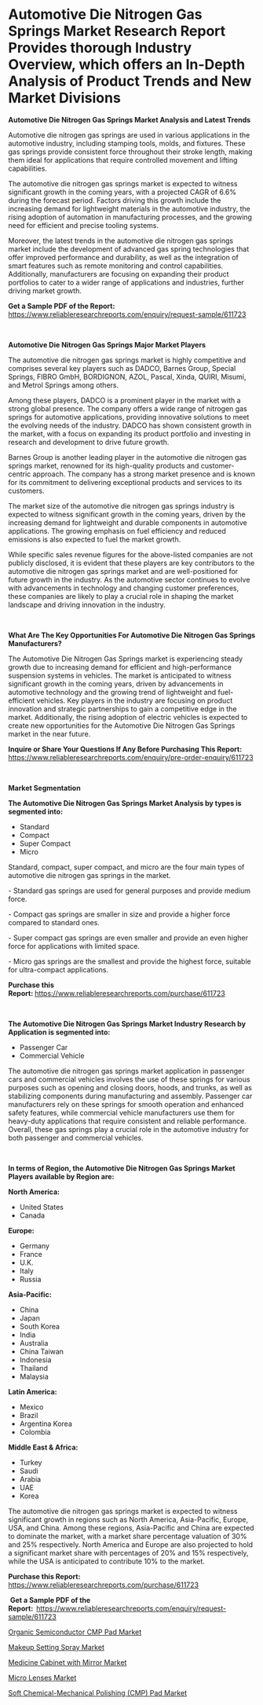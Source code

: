 <p><h1>Automotive Die Nitrogen Gas Springs Market Research Report Provides thorough Industry Overview, which offers an In-Depth Analysis of Product Trends and New Market Divisions</h1></p><p><strong>Automotive Die Nitrogen Gas Springs Market Analysis and Latest Trends</strong></p>
<p><p>Automotive die nitrogen gas springs are used in various applications in the automotive industry, including stamping tools, molds, and fixtures. These gas springs provide consistent force throughout their stroke length, making them ideal for applications that require controlled movement and lifting capabilities.</p><p>The automotive die nitrogen gas springs market is expected to witness significant growth in the coming years, with a projected CAGR of 6.6% during the forecast period. Factors driving this growth include the increasing demand for lightweight materials in the automotive industry, the rising adoption of automation in manufacturing processes, and the growing need for efficient and precise tooling systems.</p><p>Moreover, the latest trends in the automotive die nitrogen gas springs market include the development of advanced gas spring technologies that offer improved performance and durability, as well as the integration of smart features such as remote monitoring and control capabilities. Additionally, manufacturers are focusing on expanding their product portfolios to cater to a wider range of applications and industries, further driving market growth.</p></p>
<p><strong>Get a Sample PDF of the Report:&nbsp;</strong> <a href="https://www.reliableresearchreports.com/enquiry/request-sample/611723">https://www.reliableresearchreports.com/enquiry/request-sample/611723</a></p>
<p>&nbsp;</p>
<p><strong>Automotive Die Nitrogen Gas Springs Major Market Players</strong></p>
<p><p>The automotive die nitrogen gas springs market is highly competitive and comprises several key players such as DADCO, Barnes Group, Special Springs, FIBRO GmbH, BORDIGNON, AZOL, Pascal, Xinda, QUIRI, Misumi, and Metrol Springs among others. </p><p>Among these players, DADCO is a prominent player in the market with a strong global presence. The company offers a wide range of nitrogen gas springs for automotive applications, providing innovative solutions to meet the evolving needs of the industry. DADCO has shown consistent growth in the market, with a focus on expanding its product portfolio and investing in research and development to drive future growth.</p><p>Barnes Group is another leading player in the automotive die nitrogen gas springs market, renowned for its high-quality products and customer-centric approach. The company has a strong market presence and is known for its commitment to delivering exceptional products and services to its customers.</p><p>The market size of the automotive die nitrogen gas springs industry is expected to witness significant growth in the coming years, driven by the increasing demand for lightweight and durable components in automotive applications. The growing emphasis on fuel efficiency and reduced emissions is also expected to fuel the market growth.</p><p>While specific sales revenue figures for the above-listed companies are not publicly disclosed, it is evident that these players are key contributors to the automotive die nitrogen gas springs market and are well-positioned for future growth in the industry. As the automotive sector continues to evolve with advancements in technology and changing customer preferences, these companies are likely to play a crucial role in shaping the market landscape and driving innovation in the industry.</p></p>
<p>&nbsp;</p>
<p><strong>What Are The Key Opportunities For Automotive Die Nitrogen Gas Springs Manufacturers?</strong></p>
<p><p>The Automotive Die Nitrogen Gas Springs market is experiencing steady growth due to increasing demand for efficient and high-performance suspension systems in vehicles. The market is anticipated to witness significant growth in the coming years, driven by advancements in automotive technology and the growing trend of lightweight and fuel-efficient vehicles. Key players in the industry are focusing on product innovation and strategic partnerships to gain a competitive edge in the market. Additionally, the rising adoption of electric vehicles is expected to create new opportunities for the Automotive Die Nitrogen Gas Springs market in the near future.</p></p>
<p><strong>Inquire or Share Your Questions If Any Before Purchasing This Report:</strong> <a href="https://www.reliableresearchreports.com/enquiry/pre-order-enquiry/611723">https://www.reliableresearchreports.com/enquiry/pre-order-enquiry/611723</a></p>
<p>&nbsp;</p>
<p><strong>Market Segmentation</strong></p>
<p><strong>The Automotive Die Nitrogen Gas Springs Market Analysis by types is segmented into:</strong></p>
<p><ul><li>Standard</li><li>Compact</li><li>Super Compact</li><li>Micro</li></ul></p>
<p><p>Standard, compact, super compact, and micro are the four main types of automotive die nitrogen gas springs in the market. </p><p>- Standard gas springs are used for general purposes and provide medium force.</p><p>- Compact gas springs are smaller in size and provide a higher force compared to standard ones.</p><p>- Super compact gas springs are even smaller and provide an even higher force for applications with limited space.</p><p>- Micro gas springs are the smallest and provide the highest force, suitable for ultra-compact applications.</p></p>
<p><strong>Purchase this Report:&nbsp;</strong><a href="https://www.reliableresearchreports.com/purchase/611723">https://www.reliableresearchreports.com/purchase/611723</a></p>
<p>&nbsp;</p>
<p><strong>The Automotive Die Nitrogen Gas Springs Market Industry Research by Application is segmented into:</strong></p>
<p><ul><li>Passenger Car</li><li>Commercial Vehicle</li></ul></p>
<p><p>The automotive die nitrogen gas springs market application in passenger cars and commercial vehicles involves the use of these springs for various purposes such as opening and closing doors, hoods, and trunks, as well as stabilizing components during manufacturing and assembly. Passenger car manufacturers rely on these springs for smooth operation and enhanced safety features, while commercial vehicle manufacturers use them for heavy-duty applications that require consistent and reliable performance. Overall, these gas springs play a crucial role in the automotive industry for both passenger and commercial vehicles.</p></p>
<p>&nbsp;</p>
<p><strong>In terms of Region, the Automotive Die Nitrogen Gas Springs Market Players available by Region are:</strong></p>
<p>
    <p> <strong> North America: </strong>
        <ul>
            <li>United States</li>
            <li>Canada</li>
        </ul>
        </p> 
    <p> <strong> Europe: </strong>
        <ul>
            <li>Germany</li>
            <li>France</li>
            <li>U.K.</li>
            <li>Italy</li>
            <li>Russia</li>
        </ul>
        </p> 
    <p> <strong> Asia-Pacific: </strong>
        <ul>
            <li>China</li>
            <li>Japan</li>
            <li>South Korea</li>
            <li>India</li>
            <li>Australia</li>
            <li>China Taiwan</li>
            <li>Indonesia</li>
            <li>Thailand</li>
            <li>Malaysia</li>
        </ul>
        </p> 
    <p> <strong> Latin America: </strong>
        <ul>
            <li>Mexico</li>
            <li>Brazil</li>
            <li>Argentina Korea</li>
            <li>Colombia</li>
        </ul>
        </p> 
    <p> <strong> Middle East & Africa: </strong>
        <ul>
            <li>Turkey</li>
            <li>Saudi</li>
            <li>Arabia</li>
            <li>UAE</li>
            <li>Korea</li>
        </ul>
    </p>
    </p>
<p><p>The automotive die nitrogen gas springs market is expected to witness significant growth in regions such as North America, Asia-Pacific, Europe, USA, and China. Among these regions, Asia-Pacific and China are expected to dominate the market, with a market share percentage valuation of 30% and 25% respectively. North America and Europe are also projected to hold a significant market share with percentages of 20% and 15% respectively, while the USA is anticipated to contribute 10% to the market.</p></p>
<p><strong>Purchase this Report: </strong><a href="https://www.reliableresearchreports.com/purchase/611723">https://www.reliableresearchreports.com/purchase/611723</a></p>
<p>&nbsp;<strong>Get a Sample PDF of the Report:&nbsp;&nbsp;</strong><a href="https://www.reliableresearchreports.com/enquiry/request-sample/611723">https://www.reliableresearchreports.com/enquiry/request-sample/611723</a></p>
<p><strong></strong></p>
<p><p><a href="https://github.com/AKSHATREPORTPRIME/Market-Research-Report-List-3/blob/main/organic-semiconductor-cmp-pad-market.md">Organic Semiconductor CMP Pad Market</a></p><p><a href="https://medium.com/@shanelerde/makeup-setting-spray-market-outlook-industry-overview-and-forecast-2024-to-2031-fa17ffdc343e">Makeup Setting Spray Market</a></p><p><a href="https://medium.com/@vivianejast/medicine-cabinet-with-mirror-market-report-reveals-the-latest-trends-and-growth-opportunities-of-21409551bd0a">Medicine Cabinet with Mirror Market</a></p><p><a href="https://medium.com/@vivianejast/micro-lenses-market-size-reveals-the-best-marketing-channels-in-global-industry-df161417b7d6">Micro Lenses Market</a></p><p><a href="https://github.com/indrystar/Market-Research-Report-List-1/blob/main/soft-chemical-mechanical-polishing-cmp-pad-market.md">Soft Chemical-Mechanical Polishing (CMP) Pad Market</a></p></p>
